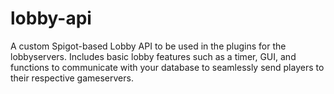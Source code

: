# lobby-api
A custom Spigot-based Lobby API to be used in the plugins for the lobbyservers. Includes basic lobby features such as a timer, GUI, and functions to communicate with your database to seamlessly send players to their respective gameservers.

